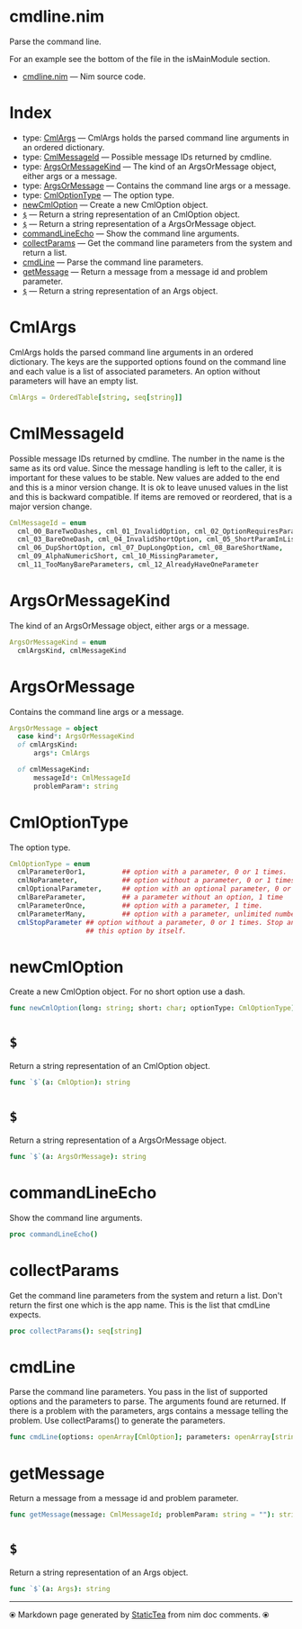 # cmdline.nim

<p>Parse the command line.</p>
<p>For an example see the bottom of the file in the isMainModule section.</p>


* [cmdline.nim](../src/cmdline.nim) &mdash; Nim source code.
# Index

* type: [CmlArgs](#cmlargs) &mdash; CmlArgs holds the parsed command line arguments in an ordered dictionary.
* type: [CmlMessageId](#cmlmessageid) &mdash; Possible message IDs returned by cmdline.
* type: [ArgsOrMessageKind](#argsormessagekind) &mdash; The kind of an ArgsOrMessage object, either args or a message.
* type: [ArgsOrMessage](#argsormessage) &mdash; Contains the command line args or a message.
* type: [CmlOptionType](#cmloptiontype) &mdash; The option type.
* [newCmlOption](#newcmloption) &mdash; Create a new CmlOption object.
* [`$`](#) &mdash; Return a string representation of an CmlOption object.
* [`$`](#-1) &mdash; Return a string representation of a ArgsOrMessage object.
* [commandLineEcho](#commandlineecho) &mdash; Show the command line arguments.
* [collectParams](#collectparams) &mdash; Get the command line parameters from the system and return a list.
* [cmdLine](#cmdline) &mdash; Parse the command line parameters.
* [getMessage](#getmessage) &mdash; Return a message from a message id and problem parameter.
* [`$`](#-2) &mdash; Return a string representation of an Args object.

# CmlArgs

CmlArgs holds the parsed command line arguments in an ordered dictionary. The keys are the supported options found on the command line and each value is a list of associated parameters. An option without parameters will have an empty list.

```nim
CmlArgs = OrderedTable[string, seq[string]]
```

# CmlMessageId

Possible message IDs returned by cmdline. The number in the name is the same as its ord value.  Since the message handling is left to the caller, it is important for these values to be stable. New values are added to the end and this is a minor version change. It is ok to leave unused values in the list and this is backward compatible. If items are removed or reordered, that is a major version change.

```nim
CmlMessageId = enum
  cml_00_BareTwoDashes, cml_01_InvalidOption, cml_02_OptionRequiresParam,
  cml_03_BareOneDash, cml_04_InvalidShortOption, cml_05_ShortParamInList,
  cml_06_DupShortOption, cml_07_DupLongOption, cml_08_BareShortName,
  cml_09_AlphaNumericShort, cml_10_MissingParameter,
  cml_11_TooManyBareParameters, cml_12_AlreadyHaveOneParameter
```

# ArgsOrMessageKind

The kind of an ArgsOrMessage object, either args or a message.

```nim
ArgsOrMessageKind = enum
  cmlArgsKind, cmlMessageKind
```

# ArgsOrMessage

Contains the command line args or a message.

```nim
ArgsOrMessage = object
  case kind*: ArgsOrMessageKind
  of cmlArgsKind:
      args*: CmlArgs

  of cmlMessageKind:
      messageId*: CmlMessageId
      problemParam*: string


```

# CmlOptionType

The option type.

```nim
CmlOptionType = enum
  cmlParameter0or1,         ## option with a parameter, 0 or 1 times.
  cmlNoParameter,           ## option without a parameter, 0 or 1 times.
  cmlOptionalParameter,     ## option with an optional parameter, 0 or 1 times.
  cmlBareParameter,         ## a parameter without an option, 1 time
  cmlParameterOnce,         ## option with a parameter, 1 time.
  cmlParameterMany,         ## option with a parameter, unlimited number of times.
  cmlStopParameter ## option without a parameter, 0 or 1 times. Stop and return
                   ## this option by itself.
```

# newCmlOption

Create a new CmlOption object. For no short option use a dash.

```nim
func newCmlOption(long: string; short: char; optionType: CmlOptionType): CmlOption
```

# `$`

Return a string representation of an CmlOption object.

```nim
func `$`(a: CmlOption): string
```

# `$`

Return a string representation of a ArgsOrMessage object.

```nim
func `$`(a: ArgsOrMessage): string
```

# commandLineEcho

Show the command line arguments.

```nim
proc commandLineEcho()
```

# collectParams

Get the command line parameters from the system and return a list. Don't return the first one which is the app name. This is the list that cmdLine expects.

```nim
proc collectParams(): seq[string]
```

# cmdLine

Parse the command line parameters.  You pass in the list of supported options and the parameters to parse. The arguments found are returned. If there is a problem with the parameters, args contains a message telling the problem. Use collectParams() to generate the parameters.

```nim
func cmdLine(options: openArray[CmlOption]; parameters: openArray[string]): ArgsOrMessage
```

# getMessage

Return a message from a message id and problem parameter.

```nim
func getMessage(message: CmlMessageId; problemParam: string = ""): string
```

# `$`

Return a string representation of an Args object.

```nim
func `$`(a: Args): string
```


---
⦿ Markdown page generated by [StaticTea](https://github.com/flenniken/statictea/) from nim doc comments. ⦿
